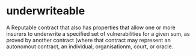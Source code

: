 # underwriteable
A Reputable contract that also has properties that allow one or more insurers to underwrite a specified set of vulnerabilities for a given sum, as proved by another contract (where that contract may represent an autonomout contract, an individual, organisationm, court, or oracle.
